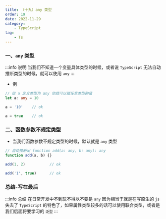 ```yaml
---
title: （十九）any 类型
order: 19
date: 2022-11-29
category:
    - TypeScript
tag: 
    - Ts
---
```



### 一、`any` 类型
:::info 说明
当我们不知道一个变量具体类型的时候，或者说 `TypeScript` 无法自动推断类型的时候，就可以使用 `any`
:::

- 例
```ts
// 给 a 定义类型为 any 他就可以赋任意类型的值
let a: any = 10

a = '10'    // ok

a = true    // ok
```

### 二、函数参数不规定类型
- 当我们函数参数不规定类型的时候，默认就是 `any` 类型
```ts
// 自动推断出 function add(a: any, b: any): any
function add(a, b) {}

add(1, 2)           // ok
 
add('1', true)      // ok
```


### 总结-写在最后
:::info 总结
在日常开发中不到玩不得以不要是 `any` 因为相当于就是在写原生的 `js` 失去了 `TypeScript` 的特色了，如果属性类型较多的话可以使用联合类型，或者是我们后面将要学习的 `泛型`
:::